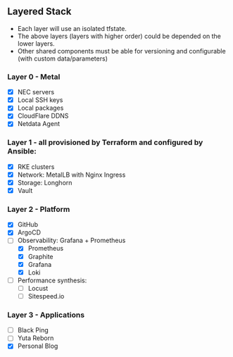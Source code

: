 ## Layered Stack

- Each layer will use an isolated tfstate.
- The above layers (layers with higher order) could be depended on the lower layers.
- Other shared components must be able for versioning and configurable (with custom data/parameters)

### Layer 0 - Metal

- [x] NEC servers
- [x] Local SSH keys
- [x] Local packages
- [x] CloudFlare DDNS
- [x] Netdata Agent

### Layer 1 - all provisioned by Terraform and configured by Ansible:

- [x] RKE clusters
- [x] Network: MetalLB with Nginx Ingress
- [x] Storage: Longhorn
- [x] Vault

### Layer 2 - Platform

- [x] GitHub
- [x] ArgoCD
- [ ] Observability: Grafana + Prometheus
  - [x] Prometheus
  - [x] Graphite
  - [x] Grafana
  - [x] Loki
- [ ] Performance synthesis:
  - [ ] Locust
  - [ ] Sitespeed.io

### Layer 3 - Applications

- [ ] Black Ping
- [ ] Yuta Reborn
- [x] Personal Blog